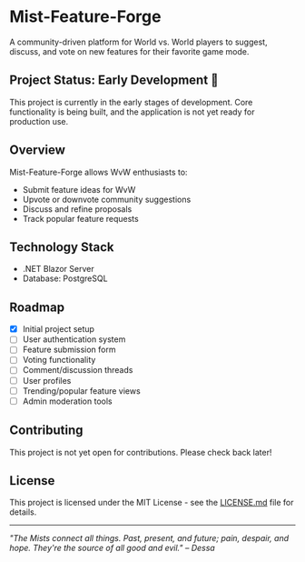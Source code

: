 # Mist-Feature-Forge

A community-driven platform for World vs. World players to suggest, discuss, and vote on new features for their favorite game mode.

## Project Status: Early Development 🚧

This project is currently in the early stages of development. Core functionality is being built, and the application is not yet ready for production use.

## Overview

Mist-Feature-Forge allows WvW enthusiasts to:
- Submit feature ideas for WvW
- Upvote or downvote community suggestions
- Discuss and refine proposals
- Track popular feature requests

## Technology Stack

- .NET Blazor Server
- Database: PostgreSQL

## Roadmap

- [x] Initial project setup
- [ ] User authentication system
- [ ] Feature submission form
- [ ] Voting functionality
- [ ] Comment/discussion threads
- [ ] User profiles
- [ ] Trending/popular feature views
- [ ] Admin moderation tools

## Contributing

This project is not yet open for contributions. Please check back later!

## License

This project is licensed under the MIT License - see the [LICENSE.md](LICENSE.md) file for details.

---

*"The Mists connect all things. Past, present, and future; pain, despair, and hope. They're the source of all good and evil." – Dessa*